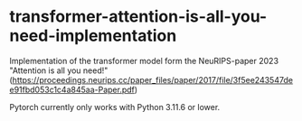 # transformer-attention-is-all-you-need-implementation
Implementation of the transformer model form the NeuRIPS-paper 2023 "Attention is all you need!" (https://proceedings.neurips.cc/paper_files/paper/2017/file/3f5ee243547dee91fbd053c1c4a845aa-Paper.pdf)


Pytorch currently only works with Python 3.11.6 or lower.
